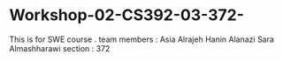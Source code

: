 # Workshop-02-CS392-03-372-
This is for SWE course .
team members :
Asia Alrajeh 
Hanin Alanazi
Sara Almashharawi
section : 372
